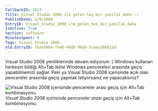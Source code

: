 ```yaml
---
FallbackID: 1913
Title: Visual Studio 2008 ile gelen hoş bir yenilik daha :)
PublishDate: 1/9/2008
EntryID: Visual_Studio_2008_ile_gelen_hos_bir_yenilik_daha
IsActive: True
Section: software
MinutesSpent: 0
Tags: Visual Studio 2008
old.EntryID: f42e506e-fe46-40db-96e6-3caea266b22d
---
```

Visual Studio 2008 yeniliklerinde devam ediyorum :) Windows kullanan
herkesin bildiği Alt+Tab ikilisi Windows pencereleri arasında geçiş
yapabilmemizi sağlar. Peki ya Visual Studio 2008 içerisinde açık olan
pencereler arasında geçiş yapmak istiyorsanız ne yapacaksınız?

![Visual Studio 2008 içerisinde pencereler arası geçiş için Alt+Tab
kombinasyonu.](http://cdn.daron.yondem.com/assets/1913/09012008.png)\
*Visual Studio 2008 içerisinde pencereler arası geçiş için Alt+Tab
kombinasyonu.*


